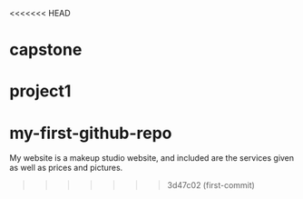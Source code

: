 <<<<<<< HEAD

# capstone
project1
=======
# my-first-github-repo
My website is a makeup studio website, and included are the services given as well as prices and pictures.
>>>>>>> 3d47c02 (first-commit)
